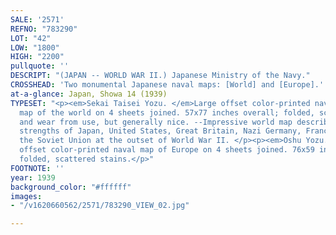 ```yaml
---
SALE: '2571'
REFNO: "783290"
LOT: "42"
LOW: "1800"
HIGH: "2200"
pullquote: ''
DESCRIPT: "(JAPAN -- WORLD WAR II.) Japanese Ministry of the Navy."
CROSSHEAD: 'Two monumental Japanese naval maps: [World] and [Europe].'
at-a-glance: Japan, Showa 14 (1939)
TYPESET: "<p><em>Sekai Taisei Yozu. </em>Large offset color-printed naval intelligence
  map of the world on 4 sheets joined. 57x77 inches overall; folded, scattered staining
  and wear from use, but generally nice. --Impressive world map describing the naval
  strengths of Japan, United States, Great Britain, Nazi Germany, France, Italy and
  the Soviet Union at the outset of World War II. </p><p><em>Oshu Yozu.</em> Large
  offset color-printed naval map of Europe on 4 sheets joined. 76x59 inches overall;
  folded, scattered stains.</p>"
FOOTNOTE: ''
year: 1939
background_color: "#ffffff"
images:
- "/v1620660562/2571/783290_VIEW_02.jpg"

---
```

